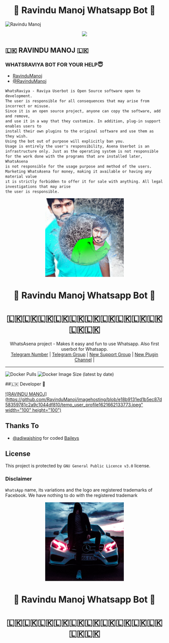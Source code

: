 <div align="center">
<h1>🦚  Ravindu Manoj Whatsapp Bot  🦚</h1>
</div>

![Ravindu Manoj](https://github.com/Sew01RaviduManoj01KingAndQueen/imagehosting/blob/00aa7f2685f0114a2111f57149d8f0a27b2481c9/VID-20210724-WA0003.gif)

<div align="center">
<img src="https://github.com/Sew01RaviduManoj01KingAndQueen/imagehosting/blob/00aa7f2685f0114a2111f57149d8f0a27b2481c9/VID-20210724-WA0003.gif" />
  </div>
  

## 🇱🇰 RAVINDU MANOJ 🇱🇰  
### WHATSRAVIYA BOT FOR YOUR HELP😇

- [RavinduManoj](https://github.com/RavinduManoj)
- [@RavinduManoj](https://t.me/RavinduManoj)
```
WhatsRaviya - Raviya Userbot is Open Source software open to development. 
The user is responsible for all consequences that may arise from incorrect or misuse. 
Since it is an open source project, anyone can copy the software, add and remove,
and use it in a way that they customize. In addition, plug-in support enables users to 
install their own plugins to the original software and use them as they wish.
Using the bot out of purpose will explicitly ban you.
Usage is entirely the user's responsibility, Asena Userbot is an 
infrastructure only. Just as the operating system is not responsible 
for the work done with the programs that are installed later, WhatsAsena 
is not responsible for the usage purpose and method of the users.
Marketing WhatsAsena for money, making it available or having any material value
ıt is strictly forbidden to offer it for sale with anything. All legal investigations that may arise
the user is responsible.
```

<div align="center">
  <img src="https://github.com/RavinduManoj/imagehosting/blob/e18b9131ed1b5ec87d58359781c2a9c1044df810/temp_user_profile1621662133773.jpeg" width="250" height="250">
  <h1>🦚  Ravindu Manoj Whatsapp Bot  🦚</h1>
  <h1>🇱🇰🇱🇰🇱🇰🇱🇰🇱🇰🇱🇰🇱🇰🇱🇰🇱🇰🇱🇰🇱🇰🇱🇰</h1>
</div>
<p align="center">
    WhatsAsena project - Makes it easy and fun to use Whatsapp. Also first userbot for Whatsapp.
    <br>
        <a href="https://t.me/RavinduManoj">Telegram Number</a> |
        <a href="https://t.me/AsenaSupport">Telegram Group</a> |
        <a href="https://t.me/asenaremaster">New Support Group</a> |
        <a href="https://t.me/unofficialplugin">New Plugin Channel</a> |
    <br>
</p>

----
![Docker Pulls](https://img.shields.io/docker/pulls/fusuf/whatsasena?style=flat-square) ![Docker Image Size (latest by date)](https://img.shields.io/docker/image-size/fusuf/whatsasena?style=flat-square)


##🇱🇰 Developer 🦚

[![RAVINDU MANOJ](https://github.com/RavinduManoj/imagehosting/blob/e18b9131ed1b5ec87d58359781c2a9c1044df810/temp_user_profile1621662133773.jpeg" width="100" height="100")](https://www.fusuf.codes)

## Thanks To
- [@adiwajshing](https://github.com/adiwajshing) for coded [Baileys](https://github.com/adiwajshing/Baileys) 

## License
This project is protected by `GNU General Public Licence v3.0` license.

### Disclaimer
`WhatsApp` name, its variations and the logo are registered trademarks of Facebook. We have nothing to do with the registered trademark

<div align="center">
  <img src="https://github.com/RavinduManoj/imagehosting/blob/7d17c40df5099525556eb014b20a13eca4ac1176/IMG_20210628_090553.jpg" width="250" height="250">
  <h1>🦚  Ravindu Manoj Whatsapp Bot  🦚</h1>
  <h1>🇱🇰🇱🇰🇱🇰🇱🇰🇱🇰🇱🇰🇱🇰🇱🇰🇱🇰🇱🇰🇱🇰🇱🇰</h1>
</div>
